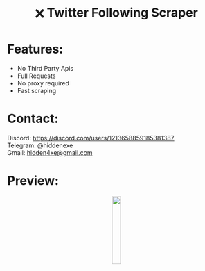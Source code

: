 <div align="center">
  <h1>🗙 Twitter Following Scraper</h1>
</div>
 
# Features:

- No Third Party Apis
- Full Requests
- No proxy required
- Fast scraping
 
# Contact:

Discord: https://discord.com/users/1213658859185381387
<br>
Telegram: @hiddenexe
<br>
Gmail: hidden4xe@gmail.com
 
# Preview:

<div align="center">
      <a href="https://www.youtube.com/watch?v=IcMlvn8m0yc">
         <img src="https://png.pngtree.com/png-vector/20221018/ourmid/pngtree-youtube-social-media-round-icon-png-image_6315993.png" style="width:20%;">
      </a>

</div>



